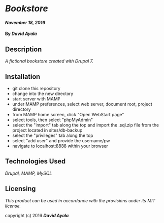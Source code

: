 # _Bookstore_
#### _November 18, 2016_

#### By _**David Ayala**_

## Description

_A fictional bookstore created with Drupal 7._

## Installation

* git clone <repository-url> this repository
* change into the new directory
* start server with MAMP
* under MAMP preferences, select web server, document root, project directory
* from MAMP home screen, click "Open WebStart page"
* select tools, then select "phpMyAdmin"
* select the "import" tab along the top and import the .sql.zip file from the project located in sites/db-backup
* select the "privileges" tab along the top
* select "add user" and provide the username/pw
* navigate to localhost:8888 within your browser

## Technologies Used

_Drupal,
MAMP,
MySQL_

## Licensing

*This product can be used in accordance with the provisions under its MIT license.*

copyright (c) 2016 **_David Ayala_**
